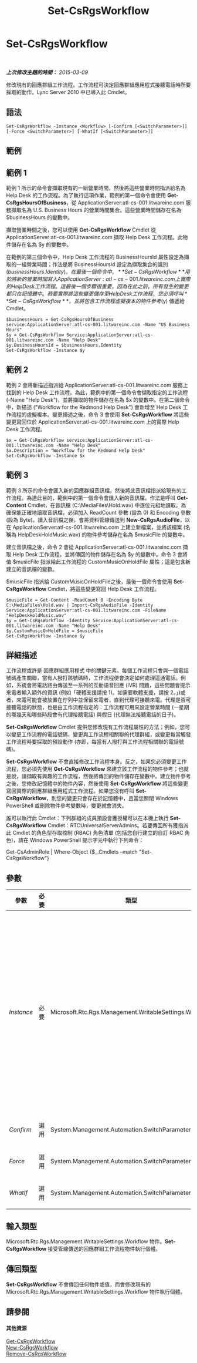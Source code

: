 ﻿---
title: Set-CsRgsWorkflow
TOCTitle: Set-CsRgsWorkflow
ms:assetid: 36cffa89-e5bb-48fd-bd6e-da67066fd273
ms:mtpsurl: https://technet.microsoft.com/zh-tw/library/Gg425845(v=OCS.15)
ms:contentKeyID: 49290574
ms.date: 08/10/2015
mtps_version: v=OCS.15
ms.translationtype: HT
---

# Set-CsRgsWorkflow

 

_**上次修改主題的時間：** 2015-03-09_

修改現有的回應群組工作流程。工作流程可決定回應群組應用程式接聽電話時所要採取的動作。Lync Server 2010 中已導入此 Cmdlet。

## 語法

    Set-CsRgsWorkflow -Instance <Workflow> [-Confirm [<SwitchParameter>]] [-Force <SwitchParameter>] [-WhatIf [<SwitchParameter>]]

## 範例

## 範例 1

範例 1 所示的命令會擷取現有的一組營業時間，然後將這些營業時間指派給名為 Help Desk 的工作流程。為了執行這項作業，範例的第一個命令會使用 **Get-CsRgsHoursOfBusiness**，從 ApplicationServer:atl-cs-001.litwareinc.com 服務擷取名為 U.S. Business Hours 的營業時間集合。這些營業時間儲存在名為 $businessHours 的變數中。

擷取營業時間之後，您可以使用 **Get-CsRgsWorkflow** Cmdlet 從 ApplicationServer:atl-cs-001.litwareinc.com 擷取 Help Desk 工作流程。此物件儲存在名為 $y 的變數中。

在範例的第三個命令中，Help Desk 工作流程的 BusinessHoursId 屬性設定為擷取的一組營業時間；作法是將 BusinessHoursId 設定為擷取集合的識別 ($businessHours.Identity)。在最後一個命令中，**Set-CsRgsWorkflow** 用於將新的營業時間寫入 ApplicationServer:atl-cs-001.litwareinc.com 上實際的 Help Desk 工作流程。這最後一個步驟很重要，因為在此之前，所有發生的變更都只在記憶體中。若要實際將這些變更儲存至 Help Desk 工作流程，您必須呼叫 **Set-CsRgsWorkflow**，並將包含工作流程虛擬複本的物件參考 ($y) 傳遞給 Cmdlet。

    $businessHours = Get-CsRgsHoursOfBusiness service:ApplicationServer:atl-cs-001.litwareinc.com -Name "US Business Hours"
    $y = Get-CsRgsWorkflow Service:ApplicationServer:atl-cs-001.litwareinc.com -Name "Help Desk"
    $y.BusinessHoursId = $businessHours.Identity
    Set-CsRgsWorkflow -Instance $y

## 範例 2

範例 2 會將新描述指派給 ApplicationServer:atl-cs-001.litwareinc.com 服務上找到的 Help Desk 工作流程。為此，範例中的第一個命令會擷取指定的工作流程 (-Name "Help Desk")，並將擷取的物件儲存在名為 $x 的變數中。在第二個命令中，新描述 ("Workflow for the Redmond Help Desk") 會新增至 Help Desk 工作流程的虛擬複本。變更描述之後，命令 3 會使用 **Set-CsRgsWorkflow** 將這些變更寫回位於 ApplicationServer:atl-cs-001.litwareinc.com 上的實際 Help Desk 工作流程。

    $x = Get-CsRgsWorkflow service:ApplicationServer:atl-cs-001.litwareinc.com -Name "Help Desk"
    $x.Description = "Workflow for the Redmond Help Desk" 
    Set-CsRgsWorkflow -Instance $x

## 範例 3

範例 3 所示的命令會匯入新的回應群組音訊檔，然後將此音訊檔指派給現有的工作流程。為達此目的，範例中的第一個命令會匯入新的音訊檔。作法是呼叫 **Get-Content** Cmdlet，在音訊檔 (C:\\MediaFiles\\Hold.wav) 中逐位元組地讀取。為確保能正確地讀取音訊檔，必須加入 ReadCount 參數 (設為 0) 和 Encoding 參數 (設為 Byte)。讀入音訊檔之後，會將資料管線傳送到 **New-CsRgsAudioFile**，以在 ApplicationServer:atl-cs-001.litwareinc.com 上建立新檔案，並將該檔案 (名稱為 HelpDeskHoldMusic.wav) 的物件參考儲存在名為 $musicFile 的變數中。

建立音訊檔之後，命令 2 會從 ApplicationServer:atl-cs-001.litwareinc.com 擷取 Help Desk 工作流程，並將傳回的物件儲存在名為 $y 的變數中。命令 3 會將值 $musicFile 指派給此工作流程的 CustomMusicOnHoldFile 屬性；這是包含新建立的音訊檔的變數。

$musicFile 指派給 CustomMusicOnHoldFile之後，最後一個命令會使用 **Set-CsRgsWorkflow** Cmdlet，將這些變更寫回 Help Desk 工作流程。

    $musicFile = Get-Content -ReadCount 0 -Encoding Byte C:\MediaFiles\Hold.wav | Import-CsRgsAudioFile -Identity Service:ApplicationServer:atl-cs-001.litwareinc.com -FileName "HelpDeskHoldMusic.wav"
    $y = Get-CsRgsWorkflow -Identity Service:ApplicationServer:atl-cs-001.litwareinc.com -Name "Help Desk"
    $y.CustomMusicOnHoldFile = $musicFile
    Set-CsRgsWorkflow -Instance $y

## 詳細描述

工作流程或許是 回應群組應用程式 中的關鍵元素。每個工作流程只會與一個電話號碼產生關聯，當有人撥打該號碼時，工作流程便會決定如何處理這通電話。例如，系統會將電話路由傳送至一系列的互動語音回應 (IVR) 問題，這些問題會提示來電者輸入額外的資訊 (例如「硬體支援請按 1)。如需要軟體支援，請按 2。」)或者，來電可能會被放置在佇列中並保留來電者，直到代理可接聽來電。代理是否可接聽電話的狀態，也是由工作流程指定的：工作流程可用來設定營業時間 (一星期的哪幾天和哪些時段會有代理接聽電話) 與假日 (代理無法接聽電話的日子)。

**Set-CsRgsWorkflow** Cmdlet 提供您修改現有工作流程屬性的方法；例如，您可以變更工作流程的電話號碼、變更與工作流程相關聯的代理群組，或變更每當觸發工作流程時要採取的預設動作 (亦即，每當有人撥打與工作流程相關聯的電話號碼)。

**Set-CsRgsWorkflow** 不會直接修改工作流程本身。反之，如果您必須變更工作流程，您必須先使用 **Get-CsRgsWorkflow** 來建立該工作流程的物件參考；也就是說，請擷取有興趣的工作流程，然後將傳回的物件儲存在變數中。建立物件參考之後，您修改記憶體中的物件內容，然後使用 **Set-CsRgsWorkflow** 將這些變更寫回實際的回應群組應用程式工作流程。如果您沒有呼叫 **Set-CsRgsWorkflow**，則您的變更只會存在於記憶體中，且當您關閉 Windows PowerShell 或刪除物件參考變數時，變更就會消失。

誰可以執行此 Cmdlet：下列群組的成員預設會獲授權可以在本機上執行 **Set-CsRgsWorkflow** Cmdlet：RTCUniversalServerAdmins。若要傳回所有獲指派此 Cmdlet 的角色型存取控制 (RBAC) 角色清單 (包括您自行建立的自訂 RBAC 角色)，請在 Windows PowerShell 提示字元中執行下列命令：

Get-CsAdminRole | Where-Object {$\_.Cmdlets –match "Set-CsRgsWorkflow"}

## 參數


<table>
<colgroup>
<col style="width: 25%" />
<col style="width: 25%" />
<col style="width: 25%" />
<col style="width: 25%" />
</colgroup>
<thead>
<tr class="header">
<th>參數</th>
<th>必要</th>
<th>類型</th>
<th>說明</th>
</tr>
</thead>
<tbody>
<tr class="odd">
<td><p><em>Instance</em></p></td>
<td><p>必要</p></td>
<td><p>Microsoft.Rtc.Rgs.Management.WritableSettings.Workflow</p></td>
<td><p>待修改 回應群組應用程式 工作流程的物件參考。物件參考通常是使用 <strong>Get-CsRgsWorkflow</strong> Cmdlet 來擷取，並將傳回的值指派至變數；例如，此命令將物件參考傳回至名為 Help Desk 的工作流程，並將該物件參考儲存在名為 $x 的變數中：</p>
<p>$x = Get-CsRgsWorkflow service:ApplicationServer:atl-cs-001.litwareinc.com -Name &quot;Help Desk&quot;</p>
<p>Instance 參數是位置參數：只要工作流程的物件參考是命令中使用的第一個參數值，就可以省略。這表示下列兩個命令的功能相同：</p>
<p>Set-CsRgsWorkflow –Instance $x</p>
<p>Set-CsRgsWorkflow $x</p></td>
</tr>
<tr class="even">
<td><p><em>Confirm</em></p></td>
<td><p>選用</p></td>
<td><p>System.Management.Automation.SwitchParameter</p></td>
<td><p>在執行命令前先提示確認。</p></td>
</tr>
<tr class="odd">
<td><p><em>Force</em></p></td>
<td><p>選用</p></td>
<td><p>System.Management.Automation.SwitchParameter</p></td>
<td><p>隱藏執行命令時可能發生的非嚴重錯誤訊息。</p></td>
</tr>
<tr class="even">
<td><p><em>WhatIf</em></p></td>
<td><p>選用</p></td>
<td><p>System.Management.Automation.SwitchParameter</p></td>
<td><p>說明執行命令時若不實際執行命令的後果。</p></td>
</tr>
</tbody>
</table>


## 輸入類型

Microsoft.Rtc.Rgs.Management.WritableSettings.Workflow 物件。**Set-CsRgsWorkflow** 接受管線傳送的回應群組工作流程物件執行個體。

## 傳回類型

**Set-CsRgsWorkflow** 不會傳回任何物件或值，而會修改現有的 Microsoft.Rtc.Rgs.Management.WritableSettings.Workflow 物件執行個體。

## 請參閱

#### 其他資源

[Get-CsRgsWorkflow](get-csrgsworkflow.md)  
[New-CsRgsWorkflow](new-csrgsworkflow.md)  
[Remove-CsRgsWorkflow](remove-csrgsworkflow.md)


